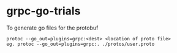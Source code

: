 # grpc-go-trials

To generate go files for the protobuf
```
protoc --go_out=plugins=grpc:<dest> <location of proto file>
eg. protoc --go_out=plugins=grpc:. ./protos/user.proto  
```
